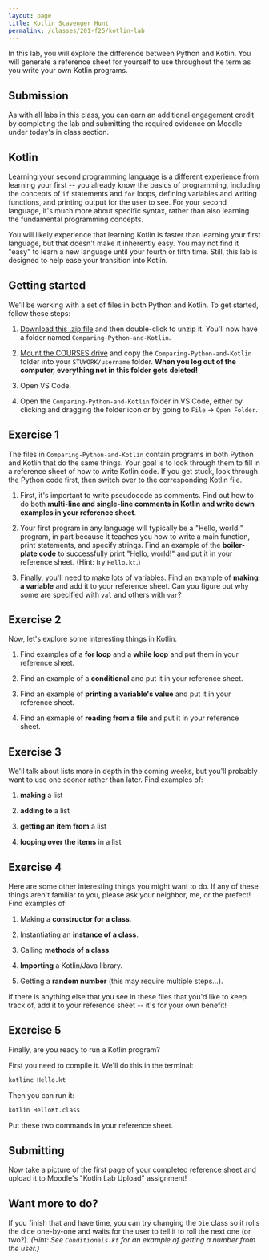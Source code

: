 ```yaml
---
layout: page
title: Kotlin Scavenger Hunt
permalink: /classes/201-f25/kotlin-lab
---
```


In this lab, you will explore the difference between Python and Kotlin.  You will generate a reference sheet for yourself to use throughout the term as you write your own Kotlin programs.

## Submission

As with all labs in this class, you can earn an additional engagement credit by completing the lab and submitting the required evidence on Moodle under today's in class section.

## Kotlin

Learning your second programming language is a different experience from learning your first -- you already know the basics of programming, including the concepts of `if` statements and `for` loops, defining variables and writing functions, and printing output for the user to see.  For your second language, it's much more about specific syntax, rather than also learning the fundamental programming concepts.

You will likely experience that learning Kotlin is faster than learning your first language, but that doesn't make it inherently easy.  You may not find it "easy" to learn a new language until your fourth or fifth time.  Still, this lab is designed to help ease your transition into Kotlin.

## Getting started

We'll be working with a set of files in both Python and Kotlin.  To get started, follow these steps:

1. [Download this .zip file](Comparing-Python-and-Kotlin.zip) and then double-click to unzip it.  You'll now have a folder named `Comparing-Python-and-Kotlin`.

2. [Mount the COURSES drive](https://stolafcarleton.teamdynamix.com/TDClient/3356/Portal/KB/ArticleDet?ID=152558) and copy the `Comparing-Python-and-Kotlin` folder into your `STUWORK/username` folder.  **When you log out of the computer, everything not in this folder gets deleted!**

3. Open VS Code.

4. Open the `Comparing-Python-and-Kotlin` folder in VS Code, either by clicking and dragging the folder icon or by going to `File` -> `Open Folder`.

## Exercise 1

The files in `Comparing-Python-and-Kotlin` contain programs in both Python and Kotlin that do the same things.  Your goal is to look through them to fill in a reference sheet of how to write Kotlin code.  If you get stuck, look through the Python code first, then switch over to the corresponding Kotlin file.

1. First, it's important to write pseudocode as comments.  Find out how to do both **multi-line and single-line comments in Kotlin and write down examples in your reference sheet**.

2. Your first program in any language will typically be a "Hello, world!" program, in part because it teaches you how to write a main function, print statements, and specify strings.  Find an example of the **boiler-plate code** to successfully print "Hello, world!" and put it in your reference sheet.  (Hint: try `Hello.kt`.)

3. Finally, you'll need to make lots of variables.  Find an example of **making a variable** and add it to your reference sheet.  Can you figure out why some are specified with `val` and others with `var`?

## Exercise 2

Now, let's explore some interesting things in Kotlin.

1. Find examples of a **for loop** and a **while loop** and put them in your reference sheet.

2. Find an example of a **conditional** and put it in your reference sheet.

3. Find an example of **printing a variable's value** and put it in your reference sheet.

4. Find an exmaple of **reading from a file** and put it in your reference sheet.

## Exercise 3

We'll talk about lists more in depth in the coming weeks, but you'll probably want to use one sooner rather than later.  Find examples of:

1. **making** a list

2. **adding to** a list

3. **getting an item from** a list

4. **looping over the items** in a list

## Exercise 4

Here are some other interesting things you might want to do.  If any of these things aren't familiar to you, please ask your neighbor, me, or the prefect!  Find examples of:

<!-- 1. Getting a **command-line argument** from the user. -->

1. Making a **constructor for a class**.

2. Instantiating an **instance of a class**.

3. Calling **methods of a class**.

4. **Importing** a Kotlin/Java library.

5. Getting a **random number** (this may require multiple steps...).

If there is anything else that you see in these files that you'd like to keep track of, add it to your reference sheet -- it's for your own benefit!

## Exercise 5

Finally, are you ready to run a Kotlin program?

First you need to compile it.  We'll do this in the terminal:

```bash
kotlinc Hello.kt
```

Then you can run it:

```bash
kotlin HelloKt.class
```

Put these two commands in your reference sheet.

## Submitting

Now take a picture of the first page of your completed reference sheet and upload it to Moodle's "Kotlin Lab Upload" assignment!

## Want more to do?

If you finish that and have time, you can try changing the `Die` class so it rolls the dice one-by-one and waits for the user to tell it to roll the next one (or two?).  _(Hint: See `Conditionals.kt` for an example of getting a number from the user.)_